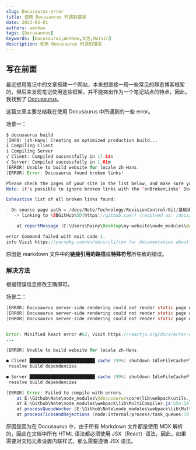 ```yaml
---
slug: Docusaurus-error
title: 使用 Docusaurus 时遇到错误
date: 2023-05-01
authors: wenhao
tags: [Docusaurus]
keywords: [Docusaurus,WenHao,文浩,Marvin]
description: 使用 Docusaurus 时遇到错误
---
```


## 写在前面

最近想用笔记中的文章搭建一个网站，本来想直接一用一些常见的静态博客框架的，但后来发现笔记使用这些框架，并不能突出作为一个笔记站点的特点，因此，我找到了 [Docusaurus](https://www.docusaurus.cn/)。

这篇文章主要总结我在使用 Docusaurus 中所遇到的一些 error。



<!-- truncate -->

场景一：

```java
$ docusaurus build
[INFO] [zh-Hans] Creating an optimized production build...
i Compiling Client
i Compiling Server
√ Client: Compiled successfully in 17.53s
√ Server: Compiled successfully in 1.01m
[ERROR] Unable to build website for locale zh-Hans.
[ERROR] Error: Docusaurus found broken links!

Please check the pages of your site in the list below, and make sure you don't reference any path that does not exist.
Note: it's possible to ignore broken links with the 'onBrokenLinks' Docusaurus configuration, and let the build pass.

Exhaustive list of all broken links found:

- On source page path = /docs/Note/Technology/RevisionControl/Git/基础操作/首次添加远程库:
   -> linking to %5BGitHub%5D(https://github.com/) (resolved as: /docs/Note/Technology/RevisionControl/Git/基础操作/%5BGitHub%5D(https://github.com/))

    at reportMessage (C:\Users\Rainy\Desktop\my-website\node_modules\@docusaurus\utils\lib\jsUtils.js:88:19)

error Command failed with exit code 1.
info Visit https://yarnpkg.com/en/docs/cli/run for documentation about this command.


```

原因是 markdown 文件中的**链接引用的路径**或**特殊符号**所导致的错误。

### 解决方法

根据错误信息修改正确即可。





场景二：

```java
[ERROR] Docusaurus server-side rendering could not render static page with path ...
[ERROR] Docusaurus server-side rendering could not render static page with path ...
[ERROR] Docusaurus server-side rendering could not render static page with path ...


Error: Minified React error #62; visit https://reactjs.org/docs/error-decoder.html?invariant=62 for the full message or use the non-minified dev environment for full errors and additional helpful warnings.
...

[ERROR] Unable to build website for locale zh-Hans.

● Client █████████████████████████ cache (99%) shutdown IdleFileCachePlugin
 resolve build dependencies

● Server █████████████████████████ cache (99%) shutdown IdleFileCachePlugin
 resolve build dependencies

[ERROR] Error: Failed to compile with errors.
    at E:\Github\Note\node_modules\@docusaurus\core\lib\webpack\utils.js:180:24
    at E:\Github\Note\node_modules\webpack\lib\MultiCompiler.js:554:14
    at processQueueWorker (E:\Github\Note\node_modules\webpack\lib\MultiCompiler.js:491:6)
    at processTicksAndRejections (node:internal/process/task_queues:78:11)

```

原因是因为在 Docusaurus 中，由于所有 Markdown 文件都是使用 MDX 解析的，因此在文档中所有 HTML 语法都必须使用 JSX（React）语法。因此，如果需要对文档元素设置内联样式，那么需要遵循 JSX 语法。
